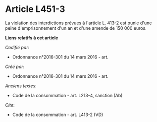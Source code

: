 # Article L451-3

La violation des interdictions prévues à l'article L. 413-2 est punie d'une peine d'emprisonnement d'un an et d'une amende de
150 000 euros.

**Liens relatifs à cet article**

_Codifié par_:

  - Ordonnance n°2016-301 du 14 mars 2016 - art.

_Créé par_:

  - Ordonnance n°2016-301 du 14 mars 2016 - art.

_Anciens textes_:

  - Code de la consommation - art. L213-4, sanction (Ab)

_Cite_:

  - Code de la consommation - art. L413-2 (VD)
